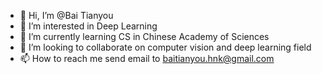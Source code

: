 - 👋 Hi, I’m @Bai Tianyou
- 👀 I’m interested in Deep Learning
- 🌱 I’m currently learning CS in Chinese Academy of Sciences
- 💞️ I’m looking to collaborate on computer vision and deep learning field
- 📫 How to reach me send email to baitianyou.hnk@gmail.com


<!---
HinokiBAI/HinokiBAI is a ✨ special ✨ repository because its `README.md` (this file) appears on your GitHub profile.
You can click the Preview link to take a look at your changes.
--->
